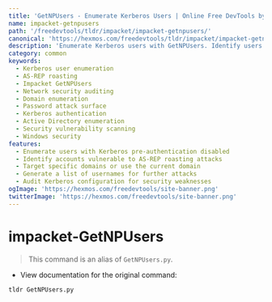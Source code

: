 ```yaml
---
title: 'GetNPUsers - Enumerate Kerberos Users | Online Free DevTools by Hexmos'
name: impacket-getnpusers
path: '/freedevtools/tldr/impacket/impacket-getnpusers/'
canonical: 'https://hexmos.com/freedevtools/tldr/impacket/impacket-getnpusers/'
description: 'Enumerate Kerberos users with GetNPUsers. Identify users vulnerable to AS-REP roasting attacks and improve network security. Free online tool, no registration required.'
category: common
keywords:
  - Kerberos user enumeration
  - AS-REP roasting
  - Impacket GetNPUsers
  - Network security auditing
  - Domain enumeration
  - Password attack surface
  - Kerberos authentication
  - Active Directory enumeration
  - Security vulnerability scanning
  - Windows security
features:
  - Enumerate users with Kerberos pre-authentication disabled
  - Identify accounts vulnerable to AS-REP roasting attacks
  - Target specific domains or use the current domain
  - Generate a list of usernames for further attacks
  - Audit Kerberos configuration for security weaknesses
ogImage: 'https://hexmos.com/freedevtools/site-banner.png'
twitterImage: 'https://hexmos.com/freedevtools/site-banner.png'
---
```


# impacket-GetNPUsers

> This command is an alias of `GetNPUsers.py`.

- View documentation for the original command:

`tldr GetNPUsers.py`
